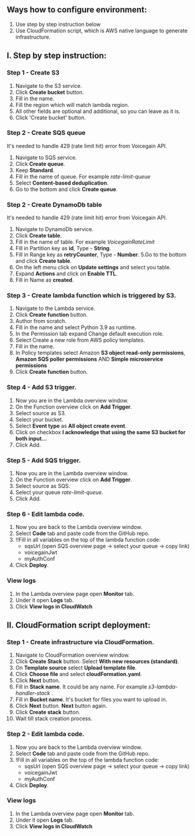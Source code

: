 ## Ways how to configure environment:
1. Use step by step instruction below
2. Use CloudFormation script, which is AWS native language to generate infrastructure.

## I. Step by step instruction:
### Step 1 - Create S3
1. Navigate to the S3 service.
2. Click **Create bucket** button.
3. Fill in the name.
4. Fill the region which will match lambda region.
5. All other fields are optional and additional, so you can leave as it is.
6. Click 'Create bucket' button.

### Step 2 - Create SQS queue
It's needed to handle 429 (rate limit hit) error from Voicegain API.
1. Navigate to SQS service.
2. Click **Create queue**.
3. Keep **Standard**.
4. Fill in the name of queue. For example _rate-limit-queue_
5. Select **Content-based deduplication**.
6. Go to the bottom and click **Create queue**.

### Step 2 - Create DynamoDb table
It's needed to handle 429 (rate limit hit) error from Voicegain API.
1. Navigate to DynamoDb service.
2. Click **Create table**.
3. Fill in the name of table. For example _VoicegainRateLimit_
4. Fill in Partition key as **id**, Type - **String**.
5. Fill in Range key as **retryCounter**, Type - **Number**.
5.Go to the bottom and click **Create table**.
6. On the left menu click on **Update settings** and select you table.
7. Expand **Actions** and click on **Enable TTL**.
8. Fill in Name as **created**.

### Step 3 - Create lambda function which is triggered by S3.
1. Navigate to the Lambda service.
2. Click **Create function** button.
3. Author from scratch.
4. Fill in the name and select Python 3.9 as runtime.
5. In the Permission tab expand Change default execution role.
6. Select Create a new role from AWS policy templates.
7. Fill in the name.
8. In Policy templates select Amazon **S3 object read-only permissions**, **Amazon SQS poller permissions** AND **Simple microservice permissions**
9. Click **Create function** button.

### Step 4 - Add S3 trigger.
1. Now you are in the Lambda overview window.
2. On the Function overview click on **Add Trigger**.
3. Select source as S3.
4. Select your bucket.
5. Select **Event type** as **All object create event**.
6. Click on checkbox **I acknowledge that using the same S3 bucket for both input…**
7. Click Add.

### Step 5 - Add SQS trigger.
1. Now you are in the Lambda overview window.
2. On the Function overview click on **Add Trigger**.
3. Select source as SQS.
4. Select your queue _rate-limit-queue_.
5. Click Add.

### Step 6 - Edit lambda code.
1. Now you are back to the Lambda overview window.
2. Select **Code** tab and paste code from the GitHub repo.
3. !!Fill in all variables on the top of the lambda function code:
    - sqsUrl (open SQS overview page -> select your queue -> copy link)
    - voicegainJwt
    - myAuthConf
4. Click **Deploy**.

### View logs
1. In the Lambda overview page open **Monitor** tab.
2. Under it open **Logs** tab.
3. Click **View logs in CloudWatch**

## II. CloudFormation script deployment:

### Step 1 - Create infrastructure via CloudFormation.
1. Navigate to CloudFormation overview window.
2. Click **Create Stack** button. Select **With new resources (standard)**.
3. On **Template source** select **Upload template file**.
4. Click **Choose file** and select **cloudFormation.yaml**.
5. Click **Next** button.
6. Fill in **Stack name**. It could be any name. For example _s3-lambda-handler-stack_ .
7. Fill in **Bucket name**. It's bucket for files you want to upload in.
8. Click **Next** button. **Next** button again.
9. Click **Create stack** button.
10. Wait till stack creation process.

### Step 2 - Edit lambda code.
1. Now you are back to the Lambda overview window.
2. Select **Code** tab and paste code from the GitHub repo.
3. !Fill in all variables on the top of the lambda function code:
    - sqsUrl (open SQS overview page -> select your queue -> copy link)
    - voicegainJwt
    - myAuthConf
4. Click **Deploy**.

### View logs
1. In the Lambda overview page open **Monitor** tab.
2. Under it open **Logs** tab.
3. Click **View logs in CloudWatch**
